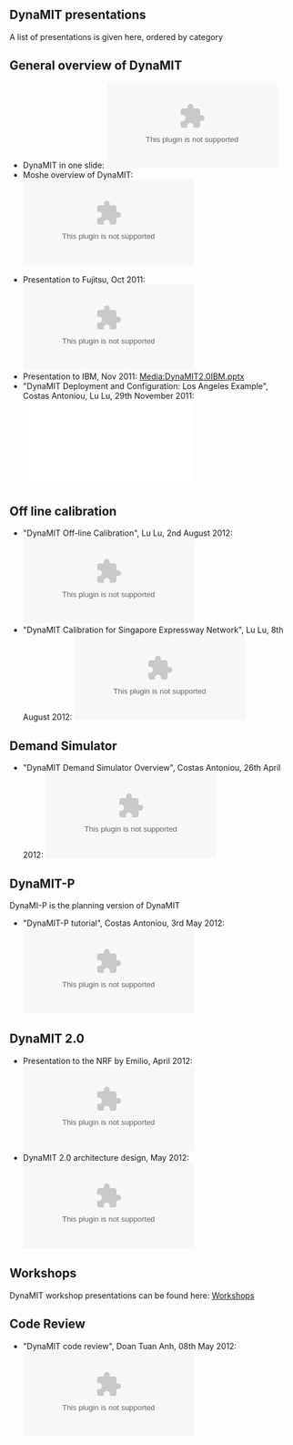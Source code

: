 ## DynaMIT presentations

A list of presentations is given here, ordered by category

## General overview of DynaMIT

  - DynaMIT in one slide:
    ![<File:DynaMIT_in_1_slide.pptx>](DynaMIT_in_1_slide.pptx
    "File:DynaMIT_in_1_slide.pptx")
  - Moshe overview of DynaMIT:
    ![<File:DynaMITIntroMoshe.pptx>](DynaMITIntroMoshe.pptx
    "File:DynaMITIntroMoshe.pptx")

<!-- end list -->

  - Presentation to Fujitsu, Oct 2011:
    ![<File:DynaMIT2.0Fujitsu.pptx>](DynaMIT2.0Fujitsu.pptx
    "File:DynaMIT2.0Fujitsu.pptx")
  - Presentation to IBM, Nov 2011:
    [Media:DynaMIT2.0IBM.pptx](Media:DynaMIT2.0IBM.pptx "wikilink")
  - "DynaMIT Deployment and Configuration: Los Angeles Example", Costas
    Antoniou, Lu Lu, 29th November 2011:
    ![<File:DynaMIT_Deployment_Configuration.pdf>](DynaMIT_Deployment_Configuration.pdf
    "File:DynaMIT_Deployment_Configuration.pdf")

## Off line calibration

  - "DynaMIT Off-line Calibration", Lu Lu, 2nd August 2012:
    ![<File:Off-lineCalibration.pptx>](Off-lineCalibration.pptx
    "File:Off-lineCalibration.pptx")
  - "DynaMIT Calibration for Singapore Expressway Network", Lu Lu, 8th
    August 2012:
    ![<File:DynaMIT_Training_3.pptx>](DynaMIT_Training_3.pptx
    "File:DynaMIT_Training_3.pptx")

## Demand Simulator

  - "DynaMIT Demand Simulator Overview", Costas Antoniou, 26th April
    2012:
    ![<File:DynaMITDemandSimulatorOverview.pptx>](DynaMITDemandSimulatorOverview.pptx
    "File:DynaMITDemandSimulatorOverview.pptx")

## DynaMIT-P

DynaMI-P is the planning version of DynaMIT

  - "DynaMIT-P tutorial", Costas Antoniou, 3rd May 2012:
    ![<File:DynaMIT_P_Tutorial03May2012.pptx>](DynaMIT_P_Tutorial03May2012.pptx
    "File:DynaMIT_P_Tutorial03May2012.pptx")

## DynaMIT 2.0

  - Presentation to the NRF by Emilio, April 2012:
    ![<File:DynaMITEmilioNRF.pptx>](DynaMITEmilioNRF.pptx
    "File:DynaMITEmilioNRF.pptx")
  - DynaMIT 2.0 architecture design, May 2012:
    ![<File:DynaMIT2ArchitectureV014.pptx>](DynaMIT2ArchitectureV014.pptx
    "File:DynaMIT2ArchitectureV014.pptx")

## Workshops

DynaMIT workshop presentations can be found here:
[Workshops](Workshops "wikilink")

## Code Review

  - "DynaMIT code review", Doan Tuan Anh, 08th May 2012:
    ![<File:DynaMIT> code review-2.pptx](DynaMIT_code_review-2.pptx
    "File:DynaMIT code review-2.pptx")